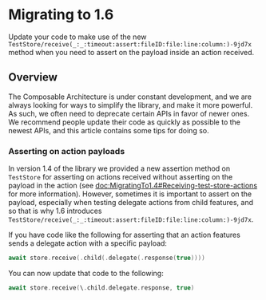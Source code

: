 # Migrating to 1.6

Update your code to make use of the new 
``TestStore/receive(_:_:timeout:assert:fileID:file:line:column:)-9jd7x`` method when you need to 
assert on the payload inside an action received.

## Overview

The Composable Architecture is under constant development, and we are always looking for ways to
simplify the library, and make it more powerful. As such, we often need to deprecate certain APIs
in favor of newer ones. We recommend people update their code as quickly as possible to the newest
APIs, and this article contains some tips for doing so.

### Asserting on action payloads

In version 1.4 of the library we provided a new assertion method on ``TestStore`` for 
asserting on actions received without asserting on the payload in the action (see
<doc:MigratingTo1.4#Receiving-test-store-actions> for more information). However, sometimes it is
important to assert on the payload, especially when testing delegate actions from child features,
and so that is why 1.6 introduces 
``TestStore/receive(_:_:timeout:assert:fileID:file:line:column:)-9jd7x``.

If you have code like the following for asserting that an action features sends a delegate action
with a specific payload:

```swift
await store.receive(.child(.delegate(.response(true))))
```

You can now update that code to the following:

```swift
await store.receive(\.child.delegate.response, true)
```
